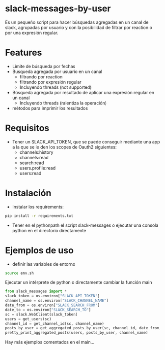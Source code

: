 # slack-messages-by-user
Es un pequeño script para hacer búsquedas agregadas en un canal de slack, agrupadas por usuario y con la posibilidad
de filtrar por reaction o por una expresión regular.

# Features
- Límite de búsqueda por fechas
- Busqueda agregada por usuario en un canal
    - filtrando por reaction
    - filtrando por expresión regular
    - Incluyendo threads (not supported)
- Búsqueda agregada por resultado de aplicar una expresión regular en un canal
    - Incluyendo threads (ralentiza la operación)
- métodos para imprimir los resultados

# Requisitos
- Tener un SLACK_API_TOKEN, que se puede conseguir mediante una app a la que se le den los scopes de Oauth2 siguientes:
   - channels:history
   - channels:read
   - search:read
   - users.profile:read
   - users:read

# Instalación
- Instalar los requirements:
```bash
pip install -r requirements.txt
```
- Tener en el pythonpath el script slack-messages o ejecutar una consola python en el directorio directamente

# Ejemplos de uso
- definir las variables de entorno 
```bash
source env.sh
```

Ejecutar un intérprete de python o directamente cambiar la función main
```python
from slack_messages import *
slack_token = os.environ["SLACK_API_TOKEN"]
channel_name = os.environ["SLACK_CHANNEL_NAME"]
date_from = os.environ["SLACK_SEARCH_FROM"]
date_to = os.environ["SLACK_SEARCH_TO"]
sc = slack.WebClient(slack_token)
users = get_users(sc)
channel_id = get_channel_id(sc, channel_name)
posts_by_user = get_aggregated_posts_by_user(sc, channel_id, date_from, reaction_filter=None, post_regexp_filter='nos vamos a salir')
pretty_print_aggregated_posts(users, posts_by_user, channel_name)
```

Hay más ejemplos comentados en el main...
